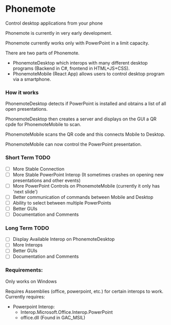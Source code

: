 # Phonemote
 Control desktop applications from your phone


Phonemote is currently in very early development.

Phonemote currently works only with PowerPoint in a limit capacity.

There are two parts of Phonemote. 
 - PhonemoteDesktop which interops with many different desktop programs (Backend in C#, frontend in HTML+JS+CSS).
 - PhonemoteMobile (React App) allows users to control desktop program via a smartphone.

### How it works

PhonemoteDesktop detects if PowerPoint is installed and obtains a list of all open presentations.

PhonemoteDesktop then creates a server and displays on the GUI a QR cpde for PhonemoteMobile to scan.

PhonemoteMobile scans the QR code and this connects Mobile to Desktop.

PhonemoteMobile can now control the PowerPoint presentation.

### Short Term TODO
 - [ ] More Stable Connection
 - [ ] More Stable PowerPoint Interop (It sometimes crashes on opening new presentations and other events)
 - [ ] More PowerPoint Controls on PhonemoteMobile (currently it only has 'next slide')
 - [ ] Better communication of commands between Mobile and Desktop
 - [ ] Ability to select between multiple PowerPoints
 - [ ] Better GUIs
 - [ ] Documentation and Comments

### Long Term TODO
 - [ ] Display Available Interop on PhonemoteDesktop
 - [ ] More Interops
 - [ ] Better GUIs
 - [ ] Documentation and Comments

### Requirements:

Only works on Windows

Requires Assemblies (office, powerpoint, etc.) for certain interops to work.
Currently requires:
 - Powerpoint Interop:
   - Interop.Microsoft.Office.Interop.PowerPoint
   - office.dll (Found in GAC_MSIL)

